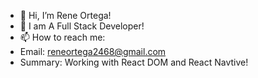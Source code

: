 - 👋 Hi, I’m Rene Ortega!
- 🌱 I am A Full Stack Developer!
- 📫 How to reach me: 
- Email: reneortega2468@gmail.com
- Summary: Working with React DOM and React Navtive!
